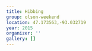 ```yaml
---
title: Hibbing
group: olson-weekend
location: 47.173563,-93.032719
year: 2015
organizer: ''
gallery: []
---
```



